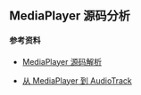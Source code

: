 ## MediaPlayer 源码分析

#### 参考资料

- [MediaPlayer 源码解析](https://juejin.cn/post/7085737289371877412)

* [从 MediaPlayer 到 AudioTrack](https://blog.csdn.net/Qidi_Huang/article/details/112484104)

